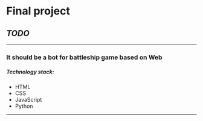 # Final project
## *TODO*
---
### It should be a bot for battleship game based on Web
##### Technology stack:

- HTML
- CSS
- JavaScript
- Python
---